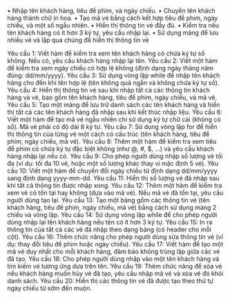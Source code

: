 •	Nhập tên khách hàng, tiêu đề phim, và ngày chiếu.
•	Chuyển tên khách hàng thành chữ in hoa.
•	Tạo mã vé bằng cách kết hợp tiêu đề phim, ngày chiếu, và một số ngẫu nhiên.
•	Hiển thị thông tin vé đầy đủ.
•	Kiểm tra nếu tên khách hàng có ít hơn 3 ký tự, yêu cầu nhập lại.
•	Sử dụng mảng để lưu nhiều vé và lặp qua chúng để hiển thị thông tin vé

Yêu cầu 1: Viết hàm để kiểm tra xem tên khách hàng có chứa ký tự số không. Nếu có, yêu cầu khách hàng nhập lại tên.
Yêu cầu 2: Viết một hàm để kiểm tra xem ngày chiếu có hợp lệ không (định dạng ngày tháng năm đúng: dd/mm/yyyy).
Yêu cầu 3: Sử dụng vòng lặp while để nhập tên khách hàng cho đến khi tên hợp lệ (tên không quá ngắn và không chứa ký tự số).
Yêu cầu 4: Hiển thị thông tin vé sau khi nhập tất cả các thông tin khách hàng và vé, bao gồm tên khách hàng, tiêu đề phim, ngày chiếu, và mã vé.
Yêu cầu 5: Tạo một mảng để lưu trữ danh sách các tên khách hàng và hiển thị tất cả các tên khách hàng đã nhập sau khi kết thúc nhập liệu.
Yêu cầu 6: Viết một hàm để tạo mã vé ngẫu nhiên chỉ sử dụng ký tự chữ cái (không có số). Mã vé phải có độ dài 8 ký tự.
Yêu cầu 7: Sử dụng vòng lặp for để hiển thị thông tin của từng vé một cách có cấu trúc (tên khách hàng, tiêu đề phim, ngày chiếu, mã vé).
Yêu cầu 8: Thêm một hàm để kiểm tra xem tiêu đề phim có chứa ký tự đặc biệt không (như @, #, $, ...) và yêu cầu khách hàng nhập lại nếu có.
Yêu cầu 9: Cho phép người dùng nhập số lượng vé tối đa (ví dụ: tối đa 10 vé, hoặc một số lượng khác thay vì mặc định 5 vé).
Yêu cầu 10: Viết một hàm để chuyển đổi ngày chiếu từ định dạng dd/mm/yyyy sang định dạng yyyy-mm-dd.
Yêu cầu 11: Hiển thị số lượng vé đã nhập sau khi tất cả thông tin được nhập xong.
Yêu cầu 12: Thêm một hàm để kiểm tra xem vé có tồn tại hay không (dựa vào mã vé). Nếu mã vé đã tồn tại, yêu cầu người dùng tạo lại.
Yêu cầu 13: Tạo một bảng gồm các thông tin vé (tên khách hàng, tiêu đề phim, ngày chiếu, mã vé) bằng cách sử dụng mảng 2 chiều và vòng lặp.
Yêu cầu 14: Sử dụng vòng lặp while để cho phép người dùng nhập lại tên khách hàng nếu tên có ít hơn 3 ký tự.
Yêu cầu 15: In ra thông tin của tất cả các vé đã nhập theo dạng bảng (có header cho mỗi cột).
Yêu cầu 16: Thêm chức năng cho phép người dùng sửa thông tin vé (ví dụ: thay đổi tiêu đề phim hoặc ngày chiếu).
Yêu cầu 17: Viết hàm để tạo một mã vé duy nhất cho mỗi khách hàng, đảm bảo không trùng lặp giữa các vé đã tạo.
Yêu cầu 18: Cho phép người dùng nhập vào một tên khách hàng và tìm kiếm vé tương ứng dựa trên tên.
Yêu cầu 19: Thêm chức năng để xóa vé nếu khách hàng muốn hủy vé đã tạo, yêu cầu nhập mã vé và xóa vé đó khỏi danh sách.
Yêu cầu 20: Hiển thị các thông tin vé đã được tạo theo thứ tự ngày chiếu từ sớm đến muộn.
